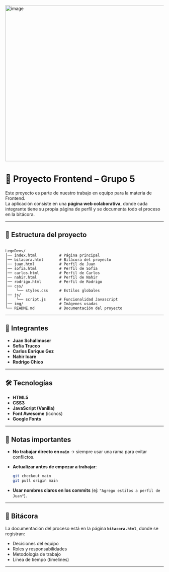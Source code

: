 <img width="986" height="496" alt="image" src="https://github.com/user-attachments/assets/ac380860-64f6-4c8f-9262-3eba8181f173" />



# 🚀 Proyecto Frontend – Grupo 5

Este proyecto es parte de nuestro trabajo en equipo para la materia de Frontend.  
La aplicación consiste en una **página web colaborativa**, donde cada integrante tiene su propia página de perfil y se documenta todo el proceso en la bitácora.

---

## 📂 Estructura del proyecto

```

LegoDevs/
│── index.html          # Página principal
│── bitacora.html       # Bitácora del proyecto
│── juan.html           # Perfil de Juan
│── sofia.html          # Perfil de Sofía
│── carlos.html         # Perfil de Carlos
│── nahir.html          # Perfil de Nahir
│── rodrigo.html        # Perfil de Rodrigo
│── css/
│    └── styles.css     # Estilos globales
│── js/
│    └── script.js      # Funcionalidad Javascript
│── img/                # Imágenes usadas
└── README.md           # Documentación del proyecto

````

---

## 👥 Integrantes

- **Juan Schallmoser**
- **Sofía Trucco**
- **Carlos Enrique Gez**
- **Nahir Icare**
- **Rodrigo Chico** 

---

## 🛠️ Tecnologías

- **HTML5**  
- **CSS3**  
- **JavaScript (Vanilla)**  
- **Font Awesome** (iconos)  
- **Google Fonts**  

---

## 📌 Notas importantes

* **No trabajar directo en `main`** → siempre usar una rama para evitar conflictos.

* **Actualizar antes de empezar a trabajar**:

  ```bash
  git checkout main
  git pull origin main
  ```

* **Usar nombres claros en los commits** (ej: `"Agrego estilos a perfil de Juan"`).

---

## 📅 Bitácora

La documentación del proceso está en la página **`bitacora.html`**, donde se registran:

* Decisiones del equipo
* Roles y responsabilidades
* Metodología de trabajo
* Línea de tiempo (timelines)

---
